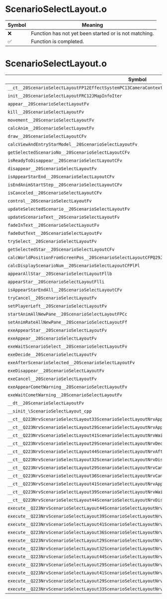 # ScenarioSelectLayout.o
| Symbol | Meaning 
| ------------- | ------------- 
| :x: | Function has not yet been started or is not matching. 
| :white_check_mark: | Function is completed. 


# ScenarioSelectLayout.o
| Symbol | Decompiled? |
| ------------- | ------------- |
| `__ct__20ScenarioSelectLayoutFP12EffectSystemPC13CameraContext` | :x: |
| `init__20ScenarioSelectLayoutFRC12JMapInfoIter` | :x: |
| `appear__20ScenarioSelectLayoutFv` | :x: |
| `kill__20ScenarioSelectLayoutFv` | :x: |
| `movement__20ScenarioSelectLayoutFv` | :x: |
| `calcAnim__20ScenarioSelectLayoutFv` | :x: |
| `draw__20ScenarioSelectLayoutCFv` | :x: |
| `calcViewAndEntryStarModel__20ScenarioSelectLayoutFv` | :x: |
| `getSelectedScenarioNo__20ScenarioSelectLayoutCFv` | :x: |
| `isReadyToDisappear__20ScenarioSelectLayoutCFv` | :x: |
| `disappear__20ScenarioSelectLayoutFv` | :x: |
| `isAppearStarEnd__20ScenarioSelectLayoutCFv` | :x: |
| `isEndAnimStartStep__20ScenarioSelectLayoutCFv` | :x: |
| `isCanceled__20ScenarioSelectLayoutCFv` | :x: |
| `control__20ScenarioSelectLayoutFv` | :x: |
| `updateSelectedScenario__20ScenarioSelectLayoutFv` | :x: |
| `updateScenarioText__20ScenarioSelectLayoutFv` | :x: |
| `fadeInText__20ScenarioSelectLayoutFv` | :x: |
| `fadeOutText__20ScenarioSelectLayoutFv` | :x: |
| `trySelect__20ScenarioSelectLayoutFv` | :x: |
| `getSelectedStar__20ScenarioSelectLayoutCFv` | :x: |
| `calcWorldPositionFromScreenPos__20ScenarioSelectLayoutCFPQ29JGeometry8TVec3<f>RCQ29JGeometry8TVec2<f>f` | :x: |
| `calcDisplayScenarioNum__20ScenarioSelectLayoutCFPlPl` | :x: |
| `appearAllStar__20ScenarioSelectLayoutFllb` | :x: |
| `appearStar__20ScenarioSelectLayoutFlli` | :x: |
| `isAppearStarEndAll__20ScenarioSelectLayoutCFv` | :x: |
| `tryCancel__20ScenarioSelectLayoutFv` | :x: |
| `setPlayerLeft__20ScenarioSelectLayoutFv` | :x: |
| `startAnimAllNewPane__20ScenarioSelectLayoutFPCc` | :x: |
| `setAnimRateAllNewPane__20ScenarioSelectLayoutFf` | :x: |
| `exeAppearStar__20ScenarioSelectLayoutFv` | :x: |
| `exeAppear__20ScenarioSelectLayoutFv` | :x: |
| `exeWaitScenarioSelect__20ScenarioSelectLayoutFv` | :x: |
| `exeDecide__20ScenarioSelectLayoutFv` | :x: |
| `exeAfterScenarioSelected__20ScenarioSelectLayoutFv` | :x: |
| `exeDisappear__20ScenarioSelectLayoutFv` | :x: |
| `exeCancel__20ScenarioSelectLayoutFv` | :x: |
| `exeAppearCometWarning__20ScenarioSelectLayoutFv` | :x: |
| `exeWaitCometWarning__20ScenarioSelectLayoutFv` | :x: |
| `__dt__20ScenarioSelectLayoutFv` | :x: |
| `__sinit_\ScenarioSelectLayout_cpp` | :x: |
| `__ct__Q223NrvScenarioSelectLayout33ScenarioSelectLayoutNrvAppearStarFv` | :x: |
| `__ct__Q223NrvScenarioSelectLayout29ScenarioSelectLayoutNrvAppearFv` | :x: |
| `__ct__Q223NrvScenarioSelectLayout41ScenarioSelectLayoutNrvWaitScenarioSelectFv` | :x: |
| `__ct__Q223NrvScenarioSelectLayout29ScenarioSelectLayoutNrvDecideFv` | :x: |
| `__ct__Q223NrvScenarioSelectLayout44ScenarioSelectLayoutNrvAfterScenarioSelectedFv` | :x: |
| `__ct__Q223NrvScenarioSelectLayout32ScenarioSelectLayoutNrvDisappearFv` | :x: |
| `__ct__Q223NrvScenarioSelectLayout29ScenarioSelectLayoutNrvCancelFv` | :x: |
| `__ct__Q223NrvScenarioSelectLayout36ScenarioSelectLayoutNrvCancelFadeOutFv` | :x: |
| `__ct__Q223NrvScenarioSelectLayout41ScenarioSelectLayoutNrvAppearCometWarningFv` | :x: |
| `__ct__Q223NrvScenarioSelectLayout39ScenarioSelectLayoutNrvWaitCometWarningFv` | :x: |
| `__ct__Q223NrvScenarioSelectLayout44ScenarioSelectLayoutNrvDisappearCometWarningFv` | :x: |
| `execute__Q223NrvScenarioSelectLayout44ScenarioSelectLayoutNrvDisappearCometWarningCFP5Spine` | :x: |
| `execute__Q223NrvScenarioSelectLayout39ScenarioSelectLayoutNrvWaitCometWarningCFP5Spine` | :x: |
| `execute__Q223NrvScenarioSelectLayout41ScenarioSelectLayoutNrvAppearCometWarningCFP5Spine` | :x: |
| `execute__Q223NrvScenarioSelectLayout36ScenarioSelectLayoutNrvCancelFadeOutCFP5Spine` | :x: |
| `execute__Q223NrvScenarioSelectLayout29ScenarioSelectLayoutNrvCancelCFP5Spine` | :x: |
| `execute__Q223NrvScenarioSelectLayout32ScenarioSelectLayoutNrvDisappearCFP5Spine` | :x: |
| `execute__Q223NrvScenarioSelectLayout44ScenarioSelectLayoutNrvAfterScenarioSelectedCFP5Spine` | :x: |
| `execute__Q223NrvScenarioSelectLayout29ScenarioSelectLayoutNrvDecideCFP5Spine` | :x: |
| `execute__Q223NrvScenarioSelectLayout41ScenarioSelectLayoutNrvWaitScenarioSelectCFP5Spine` | :x: |
| `execute__Q223NrvScenarioSelectLayout29ScenarioSelectLayoutNrvAppearCFP5Spine` | :x: |
| `execute__Q223NrvScenarioSelectLayout33ScenarioSelectLayoutNrvAppearStarCFP5Spine` | :x: |
